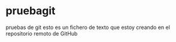 # pruebagit
pruebas de git
esto es un fichero de texto
que estoy creando en el repositorio
remoto de GitHub
